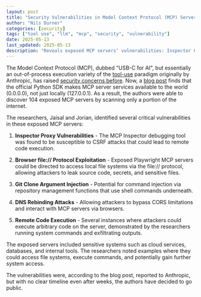 ```yaml
---
layout: post
title: "Security Vulnerabilities in Model Context Protocol (MCP) Servers"
author: "Nils Durner"
categories: [security]
tags: ["tool use", "llm", "mcp", "security", "vulnerability"]
date: 2025-05-13
last_updated: 2025-05-13
description: "Reveals exposed MCP servers’ vulnerabilities: Inspector CSRF, file:// data leaks, git command injection, DNS rebinding, and remote code execution."
---
```


The Model Context Protocol (MCP), dubbed "USB-C for AI", but essentially an out-of-process execution variety of the [tool-use](computation-llms) paradigm originally by Anthropic, has raised [security concerns before](https://arxiv.org/abs/2504.08623). Now, a [blog post](https://blog.jaisal.dev/articles/mcp) finds that the official Python SDK makes MCP server services available to the world (0.0.0.0), not just locally (127.0.0.1). As a result, the authors were able to discover 104 exposed MCP servers by scanning only a portion of the internet.

The researchers, Jaisal and Jorian, identified several critical vulnerabilities in these exposed MCP servers:

1. **Inspector Proxy Vulnerabilities** - The MCP Inspector debugging tool was found to be susceptible to CSRF attacks that could lead to remote code execution.

2. **Browser file:// Protocol Exploitation** - Exposed Playwright MCP servers could be directed to access local file systems via the file:// protocol, allowing attackers to leak source code, secrets, and sensitive files.

3. **Git Clone Argument Injection** - Potential for command injection via repository management functions that use shell commands underneath.

4. **DNS Rebinding Attacks** - Allowing attackers to bypass CORS limitations and interact with MCP servers via browsers.

5. **Remote Code Execution** - Several instances where attackers could execute arbitrary code on the server, demonstrated by the researchers running system commands and exfiltrating outputs.

The exposed servers included sensitive systems such as cloud services, databases, and internal tools. The researchers noted examples where they could access file systems, execute commands, and potentially gain further system access.

The vulnerabilities were, according to the blog post, reported to Anthropic, but with no clear timeline even after weeks, the authors have decided to go public.
